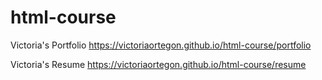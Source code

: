 # html-course
Victoria's Portfolio
https://victoriaortegon.github.io/html-course/portfolio


Victoria's Resume
https://victoriaortegon.github.io/html-course/resume
